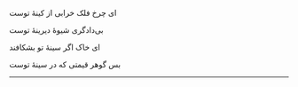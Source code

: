 ای چرخ فلک خرابی از کینهٔ توست

بی‌دادگری شیوهٔ دیرینهٔ توست

ای خاک اگر سینهٔ تو بشکافند

بس گوهر قیمتی که در سینهٔ توست
 <hr>

 
